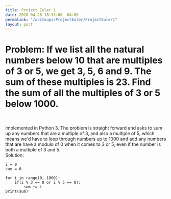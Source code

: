 ```yaml
---
title: Project Euler 1
date: 2020-04-28 18:33:00 -04:00
permalink: "/writeups/ProjectEuler/ProjectEuler1"
layout: post
---
```


# Problem: If we list all the natural numbers below 10 that are multiples of 3 or 5, we get 3, 5, 6 and 9. The sum of these multiples is 23. Find the sum of all the multiples of 3 or 5 below 1000.

<br/>

Implemented in Python 3. The problem is straight forward and asks to sum up any numbers that are a multiple of 3, and also a multiple of 5, which means we'd have to loop through numbers up to 1000 and add any numbers that are have a modulo of 0 when it comes to 3 or 5, even if the number is both a multiple of 3 and 5. 
<br/>
Solution:
<br/>
```
i = 0
sum = 0

for i in range(0, 1000):
    if(i % 3 == 0 or i % 5 == 0):
        sum += i
print(sum)
```